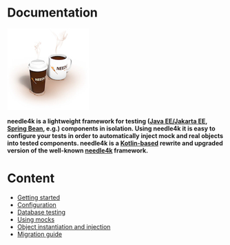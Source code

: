 # Documentation

![needle4k](images/coffee-small.jpg)

**needle4k is a lightweight framework for testing
([Java EE/Jakarta EE](https://jakarta.ee/), [Spring Bean](https://spring.io/), e.g.) components in isolation.
Using needle4k it is easy to configure your tests in order to automatically inject mock and real objects into tested components.
needle4k is a [Kotlin-based](https://kotlinlang.org/) rewrite and upgraded version of the well-known
[needle4k](https://needle4j.org/) framework.**

# Content

<!-- TOC -->
* [Getting started](getting-started.md)
* [Configuration](configuration.md)
* [Database testing](database-testing.md)
* [Using mocks](mock-objects.md)
* [Object instantiation and injection](injection.md)
* [Migration guide](migration.md)
<!-- TOC -->